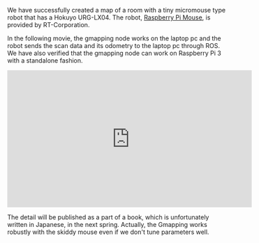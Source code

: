 We have successfully created a map of a room with a tiny micromouse type robot that has a Hokuyo URG-LX04. The robot, <a href="http://products.rt-net.jp/micromouse/raspberry-pi-mouse">Raspberry Pi Mouse</a>, is provided by RT-Corporation. 

In the following movie, the gmapping node works on the laptop pc and the robot sends the scan data and its odometry to the laptop pc through ROS. We have also verified that the gmapping node can work on Raspberry Pi 3 with a standalone fashion. 

<iframe width="560" height="315" src="https://www.youtube.com/embed/b2kYQ11PUSI" frameborder="0" allowfullscreen></iframe>

The detail will be published as a part of a book, which is unfortunately written in Japanese, in the next spring. Actually, the Gmapping works robustly with the skiddy mouse even if we don't tune parameters well. 

